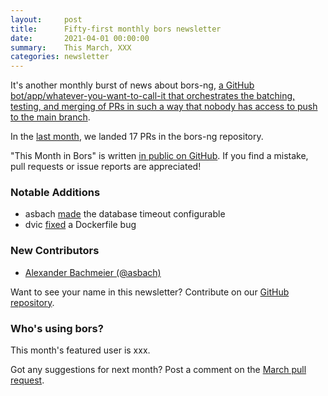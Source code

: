 ```yaml
---
layout:     post
title:      Fifty-first monthly bors newsletter
date:       2021-04-01 00:00:00
summary:    This March, XXX
categories: newsletter
---
```


It's another monthly burst of news about bors-ng, [a GitHub bot/app/whatever-you-want-to-call-it that orchestrates the batching, testing, and merging of PRs in such a way that nobody has access to push to the main branch](https://www.christopherbiscardi.com/bors).

In the [last month](https://github.com/bors-ng/bors-ng/pulls?q=is%3Apr+is%3Amerged+closed%3A2021-03-01..2021-03-31),
we landed 17 PRs in the bors-ng repository.

"This Month in Bors" is written [in public on GitHub][GitHub for TMiB].
If you find a mistake, pull requests or issue reports are appreciated!

[GitHub for TMiB]: https://github.com/bors-ng/bors-ng.github.io


### Notable Additions

* asbach [made](https://github.com/bors-ng/bors-ng/pull/1134) the database timeout configurable
* dvic [fixed](https://github.com/bors-ng/bors-ng/pull/1182) a Dockerfile bug

### New Contributors

* [Alexander Bachmeier (@asbach)](https://github.com/asbach)
 
Want to see your name in this newsletter? Contribute on our [GitHub repository](https://github.com/bors-ng/bors-ng).


### Who's using bors?

This month's featured user is xxx.

Got any suggestions for next month?
Post a comment on the [March pull request](https://github.com/bors-ng/bors-ng.github.io/pull/___).
